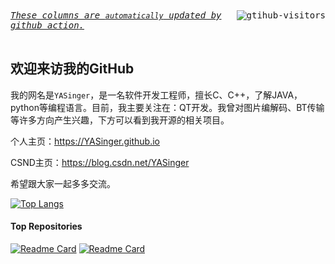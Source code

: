 <div>
    <kbd align="center" valign="center">
        <a href="https://github.com/Charmve/computer-vision-in-action">
            <img align="right" src="https://komarev.com/ghpvc/?username=YASinger&label=Visitors&color=red&style=flat&logo=github" alt="gtihub-visitors" />
        </a>
        <u><i>These columns are <code>automatically</code> updated by <a hrerf="https://github.com/features/actions">github action</a>.</i></u> &ensp;&emsp;&nbsp;&nbsp;&nbsp;&nbsp;&nbsp;&nbsp;&nbsp;&nbsp;&nbsp;&nbsp;&nbsp;&nbsp;&nbsp;&nbsp;&nbsp;&nbsp;&nbsp;&nbsp;&nbsp;&nbsp;&nbsp;&nbsp;&nbsp;&nbsp;&nbsp;&nbsp;&nbsp;&nbsp;&nbsp;&nbsp;&nbsp;&nbsp;&nbsp;&nbsp;&nbsp;&nbsp;&nbsp;&nbsp;&nbsp;&nbsp;&nbsp;&nbsp;&nbsp;&nbsp;&nbsp;&nbsp;
    </kbd>
</div>


<h2>欢迎来访我的GitHub </h2>


我的网名是`YASinger`，是一名软件开发工程师，擅长C、C++，了解JAVA，python等编程语言。目前，我主要关注在：QT开发。我曾对图片编解码、BT传输等许多方向产生兴趣，下方可以看到我开源的相关项目。

个人主页：https://YASinger.github.io

CSND主页：https://blog.csdn.net/YASinger

希望跟大家一起多多交流。


[![Top Langs](https://github-readme-stats.vercel.app/api/top-langs/?username=YASinger&layout=compact)](https://github.com/YASinger)


#### Top Repositories


[![Readme Card](https://github-readme-stats.vercel.app/api/pin/?username=YASinger&repo=torrentAnalyser)](https://github.com/YASinger/torrentAnalyser)
[![Readme Card](https://github-readme-stats.vercel.app/api/pin/?username=YASinger&repo=jpegDecoder)](https://github.com/YASinger/jpegDecoder)

